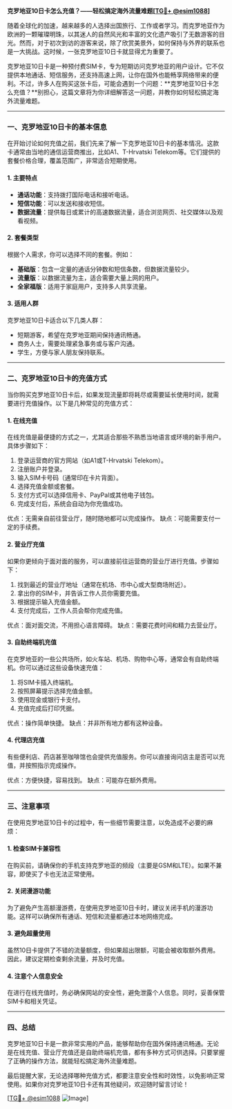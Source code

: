 **克罗地亚10日卡怎么充值？——轻松搞定海外流量难题[[TG💪+ @esim1088](https://t.me/s/esim1088)]**

随着全球化的加速，越来越多的人选择出国旅行、工作或者学习。而克罗地亚作为欧洲的一颗璀璨明珠，以其迷人的自然风光和丰富的文化遗产吸引了无数游客的目光。然而，对于初次到访的游客来说，除了欣赏美景外，如何保持与外界的联系也是一大挑战。这时候，一张克罗地亚10日卡就显得尤为重要了。

克罗地亚10日卡是一种预付费SIM卡，专为短期访问克罗地亚的用户设计。它不仅提供本地通话、短信服务，还支持高速上网，让你在国外也能畅享网络带来的便利。不过，许多人在购买这张卡后，可能会遇到一个问题：**克罗地亚10日卡怎么充值？**别担心，这篇文章将为你详细解答这一问题，并教你如何轻松搞定海外流量难题。

---

### **一、克罗地亚10日卡的基本信息**

在开始讨论如何充值之前，我们先来了解一下克罗地亚10日卡的基本情况。这款卡通常由当地的通信运营商推出，比如A1、T-Hrvatski Telekom等。它们提供的套餐价格合理，覆盖范围广，非常适合短期使用。

#### **1. 主要特点**
- **通话功能**：支持拨打国际电话和接听电话。
- **短信功能**：可以发送和接收短信。
- **数据流量**：提供每日或累计的高速数据流量，适合浏览网页、社交媒体以及观看视频。

#### **2. 套餐类型**
根据个人需求，你可以选择不同的套餐。例如：
- **基础版**：包含一定量的通话分钟数和短信条数，但数据流量较少。
- **流量版**：以数据流量为主，适合需要大量上网的用户。
- **全家福版**：适用于家庭用户，支持多人共享流量。

#### **3. 适用人群**
克罗地亚10日卡适合以下几类人群：
- 短期游客，希望在克罗地亚期间保持通讯畅通。
- 商务人士，需要处理紧急事务或与客户沟通。
- 学生，方便与家人朋友保持联系。

---

### **二、克罗地亚10日卡的充值方式**

当你购买克罗地亚10日卡后，如果发现流量即将耗尽或需要延长使用时间，就需要进行充值操作。以下是几种常见的充值方式：

#### **1. 在线充值**
在线充值是最便捷的方式之一，尤其适合那些不熟悉当地语言或环境的新手用户。具体步骤如下：
1. 登录运营商的官方网站（如A1或T-Hrvatski Telekom）。
2. 注册账户并登录。
3. 输入SIM卡号码（通常印在卡片背面）。
4. 选择充值金额或套餐。
5. 支付方式可以选择信用卡、PayPal或其他电子钱包。
6. 完成支付后，系统会自动为你充值成功。

优点：无需亲自前往营业厅，随时随地都可以完成操作。
缺点：可能需要支付一定的手续费。

#### **2. 营业厅充值**
如果你更倾向于面对面的服务，可以直接前往运营商的营业厅进行充值。步骤如下：
1. 找到最近的营业厅地址（通常在机场、市中心或大型商场附近）。
2. 拿出你的SIM卡，并告诉工作人员你需要充值。
3. 根据提示输入充值金额。
4. 支付完成后，工作人员会帮你完成充值。

优点：面对面交流，不用担心语言障碍。
缺点：需要花费时间和精力去营业厅。

#### **3. 自助终端机充值**
在克罗地亚的一些公共场所，如火车站、机场、购物中心等，通常会有自助终端机。你可以通过这些设备快速充值：
1. 将SIM卡插入终端机。
2. 按照屏幕提示选择充值金额。
3. 使用现金或银行卡支付。
4. 充值完成后打印凭据。

优点：操作简单快捷。
缺点：并非所有地方都有这种设备。

#### **4. 代理店充值**
有些便利店、药店甚至咖啡馆也会提供充值服务。你可以直接询问店主是否可以充值，并按照指示完成操作。

优点：方便快捷，容易找到。
缺点：可能存在额外费用。

---

### **三、注意事项**

在使用克罗地亚10日卡的过程中，有一些细节需要注意，以免造成不必要的麻烦：

#### **1. 检查SIM卡兼容性**
在购买前，请确保你的手机支持克罗地亚的频段（主要是GSM和LTE）。如果不兼容，即使买了卡也无法正常使用。

#### **2. 关闭漫游功能**
为了避免产生高额漫游费，在使用克罗地亚10日卡时，建议关闭手机的漫游功能。这样可以确保所有通话、短信和流量都通过本地网络完成。

#### **3. 避免超量使用**
虽然10日卡提供了不错的流量额度，但如果超出限额，可能会被收取额外费用。因此，建议定期检查剩余流量，并及时充值。

#### **4. 注意个人信息安全**
在进行在线充值时，务必确保网站的安全性，避免泄露个人信息。同时，妥善保管SIM卡和相关凭证。

---

### **四、总结**

克罗地亚10日卡是一款非常实用的产品，能够帮助你在国外保持通讯畅通。无论是在线充值、营业厅充值还是自助终端机充值，都有多种方式可供选择。只要掌握了正确的操作方法，就能轻松搞定海外流量难题。

最后提醒大家，无论选择哪种充值方式，都要注意安全性和时效性，以免影响正常使用。如果你对克罗地亚10日卡还有其他疑问，欢迎随时留言讨论！

[[TG💪+ @esim1088](https://t.me/s/esim1088) ![Image](https://i.postimg.cc/4NQfJmqS/Snipaste-2025-05-13-00-14-12.png)]
